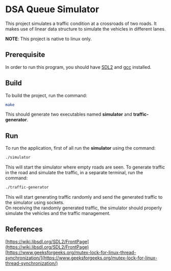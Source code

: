 # DSA Queue Simulator

This project simulates a traffic condition at a crossroads of two roads. It makes use of linear data structure to simulate the vehicles in different lanes.

**NOTE**: This project is native to linux only.

## Prerequisite

In order to run this program, you should have [SDL2] and [gcc] installed.

## Build

To build the project, run the command:
```sh
make
```
This should generate two executables named **simulator** and **traffic-generator**.

## Run

To run the application, first of all run the **simulator** using the command:
```sh
./simulator
```
This will start the simulator where empty roads are seen. To generate traffic in the road and simulate the traffic, in a separate terminal, run the command:
```sh
./traffic-generator
```
This will start generating traffic randomly and send the generated traffic to the simulator using sockets.
\
On receiving the randomly generated traffic, the simulator should properly simulate the vehicles and the traffic management.

## References

[https://wiki.libsdl.org/SDL2/FrontPage](https://wiki.libsdl.org/SDL2/FrontPage)
[https://www.geeksforgeeks.org/mutex-lock-for-linux-thread-synchronization/](https://www.geeksforgeeks.org/mutex-lock-for-linux-thread-synchronization/)

[//]: # (This is the referencing of the links.)
[SDL2]: <https://wiki.libsdl.org/SDL2/Installation>
[gcc]: <https://gcc.gnu.org/install/>
